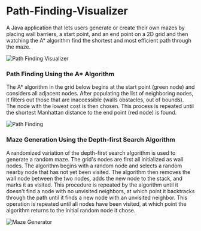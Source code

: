 # Path-Finding-Visualizer
A Java application that lets users generate or create their own mazes by placing wall barriers, a start point, and an end point on a 2D grid and then watching the A* algorithm find the shortest and most efficient path through the maze.

![Path Finding Visualizer](https://user-images.githubusercontent.com/60056206/184668376-b0b07c64-645d-42b7-9a2b-1297f8829dd7.png)


### Path Finding Using the A* Algorithm
The A* algorithm in the grid below begins at the start point (green node) and considers all adjacent nodes. After populating the list of neighboring nodes, it filters out those that are inaccessible (walls obstacles, out of bounds). The node with the lowest cost is then chosen. This process is repeated until the shortest Manhattan distance to the end point (red node) is found.

![Path Finding](https://user-images.githubusercontent.com/60056206/184073773-11c20884-62fc-4cad-a04c-d486e3bb8b04.gif)

### Maze Generation Using the Depth-first Search Algorithm
A randomized variation of the depth-first search algorithm is used to generate a random maze. The grid's nodes are first all initialized as wall nodes. The algorithm begins with a random node and selects a random nearby node that has not yet been visited. The algorithm then removes the wall node between the two nodes, adds the new node to the stack, and marks it as visited. This procedure is repeated by the algorithm until it doesn't find a node with no unvisited neighbors, at which point it backtracks through the path until it finds a new node with an unvisited neighbor. This operation is repeated until all nodes have been visited, at which point the algorithm returns to the initial random node it chose.

![Maze Generator](https://user-images.githubusercontent.com/60056206/184073771-1509b47a-7cc0-4ae4-b839-0318de01edd0.gif)